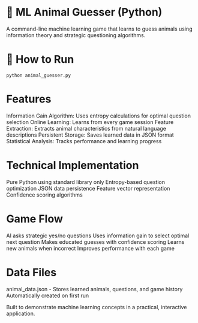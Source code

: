# 🐍 ML Animal Guesser (Python)

A command-line machine learning game that learns to guess animals using information theory and strategic questioning algorithms.

# 🚀 How to Run

```
python animal_guesser.py
```

# Features

Information Gain Algorithm: Uses entropy calculations for optimal question selection
Online Learning: Learns from every game session
Feature Extraction: Extracts animal characteristics from natural language descriptions
Persistent Storage: Saves learned data in JSON format
Statistical Analysis: Tracks performance and learning progress

# Technical Implementation

Pure Python using standard library only
Entropy-based question optimization
JSON data persistence
Feature vector representation
Confidence scoring algorithms

# Game Flow

AI asks strategic yes/no questions
Uses information gain to select optimal next question
Makes educated guesses with confidence scoring
Learns new animals when incorrect
Improves performance with each game

# Data Files

animal_data.json - Stores learned animals, questions, and game history
Automatically created on first run

Built to demonstrate machine learning concepts in a practical, interactive application.
